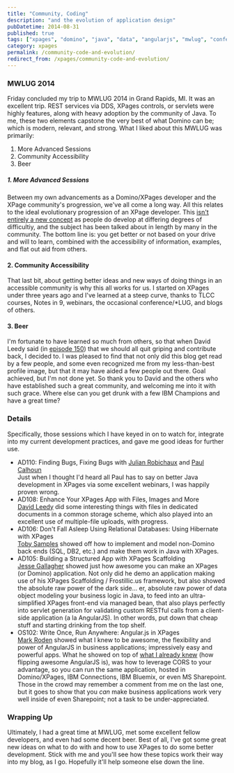 ```yaml
---
title: "Community, Coding"
description: "and the evolution of application design"
pubDatetime: 2014-08-31
published: true
tags: ["xpages", "domino", "java", "data", "angularjs", "mwlug", "conference"]
category: xpages
permalink: /community-code-and-evolution/
redirect_from: /xpages/community-code-and-evolution/
---
```


### MWLUG 2014

Friday concluded my trip to MWLUG 2014 in Grand Rapids, MI. It was an excellent trip. REST services via DDS, XPages controls, or servlets were highly features, along with heavy adoption by the community of Java. To me, these two elements capstone the very best of what Domino can be; which is modern, relevant, and strong. What I liked about this MWLUG was primarily:

1. More Advanced Sessions
2. Community Accessibility
3. Beer

##### 1. More Advanced Sessions

Between my own advancements as a Domino/XPages developer and the XPage community's progression, we've all come a long way. All this relates to the ideal evolutionary progression of an XPage developer. This [isn't entirely a new concept](https://heidloff.net/home.nsf/dx/08172011032738AMNHEART.htm) as people do develop at differing degrees of difficultiy, and the subject has been talked about in length by many in the community. The bottom line is: you get better or not based on your drive and will to learn, combined with the accessibility of information, examples, and flat out aid from others.

#### 2. Community Accessibility

That last bit, about getting better ideas and new ways of doing things in an accessible community is why this all works for us. I started on XPages under three years ago and I've learned at a steep curve, thanks to TLCC courses, Notes in 9, webinars, the occasional conference/\*LUG, and blogs of others.

#### 3. Beer

I'm fortunate to have learned so much from others, so that when David Leedy said (in [episode 150](https://notesin9.com/index.php/2014/08/01/notesin9-150-announcing-filevault-for-xpages/)) that we should all quit griping and contribute back, I decided to. I was pleased to find that not only did this blog get read by a few people, and some even recognized me from my less-than-best profile image, but that it may have aided a few people out there. Goal achieved, but I'm not done yet. So thank you to David and the others who have established such a great community, and welcoming me into it with such grace. Where else can you get drunk with a few IBM Champions and have a great time?

### Details

Specifically, those sessions which I have keyed in on to watch for, integrate into my current development practices, and gave me good ideas for further use.

- AD110: Finding Bugs, Fixing Bugs with [Julian Robichaux](https://twitter.com/jrobichaux) and [Paul Calhoun](https://twitter.com/ptcalhoun) <br />Just when I thought I'd heard all Paul has to say on better Java development in XPages via some excellent webinars, I was happily proven wrong.
- AD108: Enhance Your XPages App with Files, Images and More
  <br />[David Leedy](https://twitter.com/DavidLeedy) did some interesting things with files in dedicated documents in a common storage scheme, which also played into an excellent use of multiple-file uploads, with progress.
- AD106: Don't Fall Asleep Using Relational Databases: Using Hibernate with XPages
  <br />[Toby Samples](https://twitter.com/tsamples) showed off how to implement and model non-Domino back ends (SQL, DB2, etc.) and make them work in Java with XPages.
- AD105: Building a Structured App with XPages Scaffolding
  <br />[Jesse Gallagher](https://twitter.com/Gidgerby) showed just how awesome you can make an XPages (or Domino) application. Not only did he demo an application making use of his XPages Scaffolding / Frostillic.us framework, but also showed the absolute raw power of the dark side... er, absolute raw power of data object modeling your business logic in Java, to feed into an ultra-simplified XPages front-end via managed bean, that also plays perfectly into servlet generation for validating custom RESTful calls from a client-side application (a la AngularJS). In other words, put down that cheap stuff and starting drinking from the top shelf.
- OS102: Write Once, Run Anywhere: Angular.js in XPages
  <br />[Mark Roden](https://twitter.com/MarkyRoden) showed what I knew to be awesome, the flexibility and power of AngularJS in business applications; impressively easy and powerful apps. What he showed on top of [what I already knew](https://xomino.com/category/angular-in-xpages/) (how flipping awesome AngularJS is), was how to leverage CORS to your advantage, so you can run the same application, hosted in Domino/XPages, IBM Connections, IBM Bluemix, or even MS Sharepoint. Those in the crowd may remember a comment from me on the last one, but it goes to show that you _can_ make business applications work very well inside of even Sharepoint; not a task to be under-appreciated.

### Wrapping Up

Ultimately, I had a great time at MWLUG, met some excellent fellow developers, and even had some decent beer. Best of all, I've got some great new ideas on what to do with and how to use XPages to do some better development. Stick with me and you'll see how these topics work their way into my blog, as I go. Hopefully it'll help someone else down the line.
